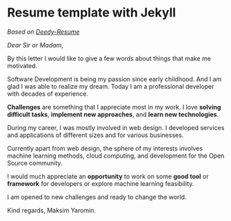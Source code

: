 # Resume template with Jekyll
*Based on [Deedy-Resume](https://github.com/deedy/Deedy-Resume/blob/master/OpenFonts/deedy_resume-openfont.pdf)*

*Dear Sir or Madam*,

By this letter I would like to give a few words about things that make me motivated.

Software Development is being my passion since early childhood. And I am glad I was able to realize my dream. Today I am a professional developer with decades of experience. 

**Challenges** are something that I appreciate most in my work. I love **solving difficult tasks**, **implement new approaches**, and **learn new technologies**.

During my career, I was mostly involved in web design. I developed services and applications of different sizes and for various businesses. 

Currently apart from web design, the sphere of my interests involves machine learning methods, cloud computing, and development for the Open Source community.

I would much appreciate an **opportunity** to work on some **good tool** or **framework** for developers or explore machine learning feasibility.

I am opened to new challenges and ready to change the world.

Kind regards,
Maksim Yaromin.